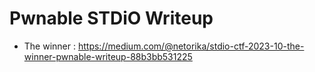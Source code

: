  # Pwnable STDiO Writeup

* The winner : https://medium.com/@netorika/stdio-ctf-2023-10-the-winner-pwnable-writeup-88b3bb531225
